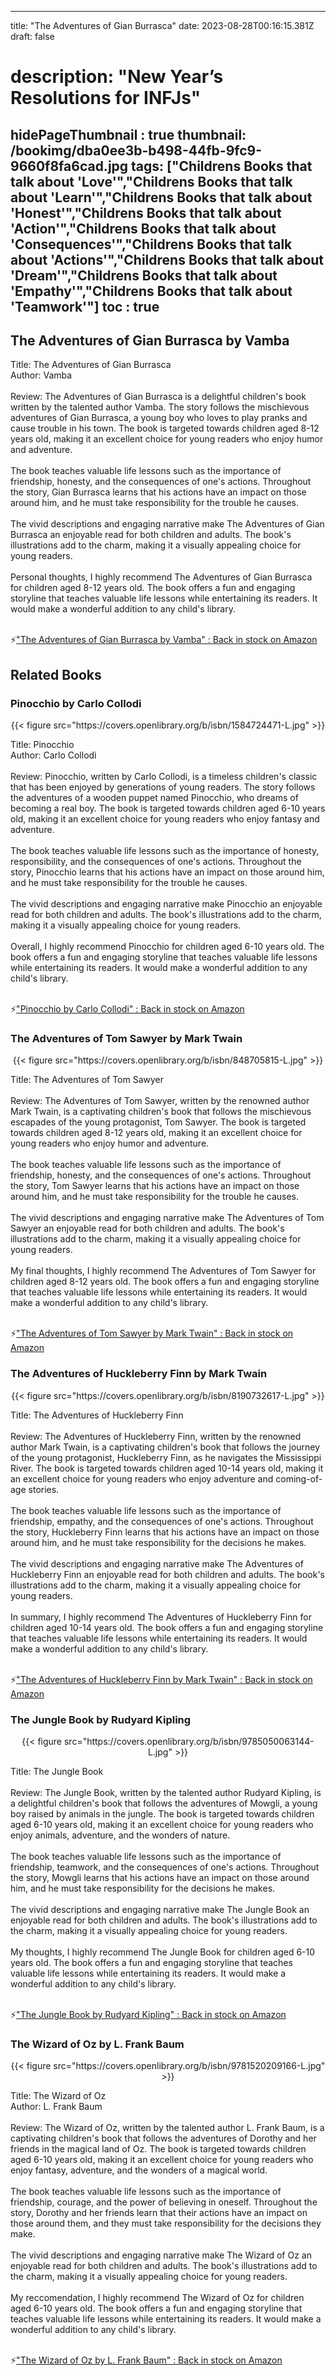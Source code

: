 
---
title: "The Adventures of Gian Burrasca"
date: 2023-08-28T00:16:15.381Z
draft: false
# description: "New Year’s Resolutions for INFJs"
hidePageThumbnail : true
thumbnail: /bookimg/dba0ee3b-b498-44fb-9fc9-9660f8fa6cad.jpg
tags: ["Childrens Books that talk about 'Love'","Childrens Books that talk about 'Learn'","Childrens Books that talk about 'Honest'","Childrens Books that talk about 'Action'","Childrens Books that talk about 'Consequences'","Childrens Books that talk about 'Actions'","Childrens Books that talk about 'Dream'","Childrens Books that talk about 'Empathy'","Childrens Books that talk about 'Teamwork'"]
toc : true
---
## The Adventures of Gian Burrasca by Vamba

Title: The Adventures of Gian Burrasca</br>
Author: Vamba</br></br>
Review: The Adventures of Gian Burrasca is a delightful children's book written by the talented author Vamba. The story follows the mischievous adventures of Gian Burrasca, a young boy who loves to play pranks and cause trouble in his town. The book is targeted towards children aged 8-12 years old, making it an excellent choice for young readers who enjoy humor and adventure.</br></br>
The book teaches valuable life lessons such as the importance of friendship, honesty, and the consequences of one's actions. Throughout the story, Gian Burrasca learns that his actions have an impact on those around him, and he must take responsibility for the trouble he causes.</br></br>
The vivid descriptions and engaging narrative make The Adventures of Gian Burrasca an enjoyable read for both children and adults. The book's illustrations add to the charm, making it a visually appealing choice for young readers.</br></br>
Personal thoughts, I highly recommend The Adventures of Gian Burrasca for children aged 8-12 years old. The book offers a fun and engaging storyline that teaches valuable life lessons while entertaining its readers. It would make a wonderful addition to any child's library.</br></br>

<p>⚡<a id="aflink" href="https://www.amazon.com/gp/search?ie=UTF8&tag=klayu00-20&linkCode=ur2&linkId=6639bed89a8ad8dd2705e40644eb43d3&camp=1789&creative=9325&index=books&keywords=The Adventures of Gian Burrasca by Vamba" class="one" target="_blank" title='"The Adventures of Gian Burrasca by Vamba" : Back in stock on Amazon'>"The Adventures of Gian Burrasca by Vamba" : Back in stock on Amazon</a></p>

## Related Books
### Pinocchio by Carlo Collodi
<center>
{{< figure src="https://covers.openlibrary.org/b/isbn/1584724471-L.jpg" >}}
</center>

Title: Pinocchio</br>
Author: Carlo Collodi</br></br>
Review: Pinocchio, written by Carlo Collodi, is a timeless children's classic that has been enjoyed by generations of young readers. The story follows the adventures of a wooden puppet named Pinocchio, who dreams of becoming a real boy. The book is targeted towards children aged 6-10 years old, making it an excellent choice for young readers who enjoy fantasy and adventure.</br></br>
The book teaches valuable life lessons such as the importance of honesty, responsibility, and the consequences of one's actions. Throughout the story, Pinocchio learns that his actions have an impact on those around him, and he must take responsibility for the trouble he causes.</br></br>
The vivid descriptions and engaging narrative make Pinocchio an enjoyable read for both children and adults. The book's illustrations add to the charm, making it a visually appealing choice for young readers.</br></br>
Overall, I highly recommend Pinocchio for children aged 6-10 years old. The book offers a fun and engaging storyline that teaches valuable life lessons while entertaining its readers. It would make a wonderful addition to any child's library.</br></br>

<p>⚡<a id="aflink" href="https://www.amazon.com/gp/search?ie=UTF8&tag=klayu00-20&linkCode=ur2&linkId=6639bed89a8ad8dd2705e40644eb43d3&camp=1789&creative=9325&index=books&keywords=Pinocchio by Carlo Collodi" class="one" target="_blank" title='"Pinocchio by Carlo Collodi" : Back in stock on Amazon'>"Pinocchio by Carlo Collodi" : Back in stock on Amazon</a></p>

### The Adventures of Tom Sawyer by Mark Twain
<center>
{{< figure src="https://covers.openlibrary.org/b/isbn/848705815-L.jpg" >}}
</center>

Title: The Adventures of Tom Sawyer</br></br>
Review: The Adventures of Tom Sawyer, written by the renowned author Mark Twain, is a captivating children's book that follows the mischievous escapades of the young protagonist, Tom Sawyer. The book is targeted towards children aged 8-12 years old, making it an excellent choice for young readers who enjoy humor and adventure.</br></br>
The book teaches valuable life lessons such as the importance of friendship, honesty, and the consequences of one's actions. Throughout the story, Tom Sawyer learns that his actions have an impact on those around him, and he must take responsibility for the trouble he causes.</br></br>
The vivid descriptions and engaging narrative make The Adventures of Tom Sawyer an enjoyable read for both children and adults. The book's illustrations add to the charm, making it a visually appealing choice for young readers.</br></br>
My final thoughts, I highly recommend The Adventures of Tom Sawyer for children aged 8-12 years old. The book offers a fun and engaging storyline that teaches valuable life lessons while entertaining its readers. It would make a wonderful addition to any child's library.</br></br>

<p>⚡<a id="aflink" href="https://www.amazon.com/gp/search?ie=UTF8&tag=klayu00-20&linkCode=ur2&linkId=6639bed89a8ad8dd2705e40644eb43d3&camp=1789&creative=9325&index=books&keywords=The Adventures of Tom Sawyer by Mark Twain" class="one" target="_blank" title='"The Adventures of Tom Sawyer by Mark Twain" : Back in stock on Amazon'>"The Adventures of Tom Sawyer by Mark Twain" : Back in stock on Amazon</a></p>

### The Adventures of Huckleberry Finn by Mark Twain
<center>
{{< figure src="https://covers.openlibrary.org/b/isbn/8190732617-L.jpg" >}}
</center>

Title: The Adventures of Huckleberry Finn</br></br>
Review: The Adventures of Huckleberry Finn, written by the renowned author Mark Twain, is a captivating children's book that follows the journey of the young protagonist, Huckleberry Finn, as he navigates the Mississippi River. The book is targeted towards children aged 10-14 years old, making it an excellent choice for young readers who enjoy adventure and coming-of-age stories.</br></br>
The book teaches valuable life lessons such as the importance of friendship, empathy, and the consequences of one's actions. Throughout the story, Huckleberry Finn learns that his actions have an impact on those around him, and he must take responsibility for the decisions he makes.</br></br>
The vivid descriptions and engaging narrative make The Adventures of Huckleberry Finn an enjoyable read for both children and adults. The book's illustrations add to the charm, making it a visually appealing choice for young readers.</br></br>
In summary, I highly recommend The Adventures of Huckleberry Finn for children aged 10-14 years old. The book offers a fun and engaging storyline that teaches valuable life lessons while entertaining its readers. It would make a wonderful addition to any child's library.</br></br>

<p>⚡<a id="aflink" href="https://www.amazon.com/gp/search?ie=UTF8&tag=klayu00-20&linkCode=ur2&linkId=6639bed89a8ad8dd2705e40644eb43d3&camp=1789&creative=9325&index=books&keywords=The Adventures of Huckleberry Finn by Mark Twain" class="one" target="_blank" title='"The Adventures of Huckleberry Finn by Mark Twain" : Back in stock on Amazon'>"The Adventures of Huckleberry Finn by Mark Twain" : Back in stock on Amazon</a></p>

### The Jungle Book by Rudyard Kipling
<center>
{{< figure src="https://covers.openlibrary.org/b/isbn/9785050063144-L.jpg" >}}
</center>

Title: The Jungle Book</br></br>
Review: The Jungle Book, written by the talented author Rudyard Kipling, is a delightful children's book that follows the adventures of Mowgli, a young boy raised by animals in the jungle. The book is targeted towards children aged 6-10 years old, making it an excellent choice for young readers who enjoy animals, adventure, and the wonders of nature.</br></br>
The book teaches valuable life lessons such as the importance of friendship, teamwork, and the consequences of one's actions. Throughout the story, Mowgli learns that his actions have an impact on those around him, and he must take responsibility for the decisions he makes.</br></br>
The vivid descriptions and engaging narrative make The Jungle Book an enjoyable read for both children and adults. The book's illustrations add to the charm, making it a visually appealing choice for young readers.</br></br>
My thoughts, I highly recommend The Jungle Book for children aged 6-10 years old. The book offers a fun and engaging storyline that teaches valuable life lessons while entertaining its readers. It would make a wonderful addition to any child's library.</br></br>

<p>⚡<a id="aflink" href="https://www.amazon.com/gp/search?ie=UTF8&tag=klayu00-20&linkCode=ur2&linkId=6639bed89a8ad8dd2705e40644eb43d3&camp=1789&creative=9325&index=books&keywords=The Jungle Book by Rudyard Kipling" class="one" target="_blank" title='"The Jungle Book by Rudyard Kipling" : Back in stock on Amazon'>"The Jungle Book by Rudyard Kipling" : Back in stock on Amazon</a></p>

### The Wizard of Oz by L. Frank Baum
<center>
{{< figure src="https://covers.openlibrary.org/b/isbn/9781520209166-L.jpg" >}}
</center>

Title: The Wizard of Oz</br>
Author: L. Frank Baum</br></br>
Review: The Wizard of Oz, written by the talented author L. Frank Baum, is a captivating children's book that follows the adventures of Dorothy and her friends in the magical land of Oz. The book is targeted towards children aged 6-10 years old, making it an excellent choice for young readers who enjoy fantasy, adventure, and the wonders of a magical world.</br></br>
The book teaches valuable life lessons such as the importance of friendship, courage, and the power of believing in oneself. Throughout the story, Dorothy and her friends learn that their actions have an impact on those around them, and they must take responsibility for the decisions they make.</br></br>
The vivid descriptions and engaging narrative make The Wizard of Oz an enjoyable read for both children and adults. The book's illustrations add to the charm, making it a visually appealing choice for young readers.</br></br>
My reccomendation, I highly recommend The Wizard of Oz for children aged 6-10 years old. The book offers a fun and engaging storyline that teaches valuable life lessons while entertaining its readers. It would make a wonderful addition to any child's library.</br></br>

<p>⚡<a id="aflink" href="https://www.amazon.com/gp/search?ie=UTF8&tag=klayu00-20&linkCode=ur2&linkId=6639bed89a8ad8dd2705e40644eb43d3&camp=1789&creative=9325&index=books&keywords=The Wizard of Oz by L. Frank Baum" class="one" target="_blank" title='"The Wizard of Oz by L. Frank Baum" : Back in stock on Amazon'>"The Wizard of Oz by L. Frank Baum" : Back in stock on Amazon</a></p>
